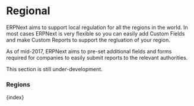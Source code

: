 <!-- add-breadcrumbs -->
# Regional

ERPNext aims to support local regulation for all the regions in the world. In most cases ERPNext is very flexible so you can easily add Custom Fields and make Custom Reports to support the regluation of your region.

As of mid-2017, ERPNext aims to pre-set additional fields and forms required for companies to easily submit reports to the relevant authorities.

This section is still under-development.

### Regions

{index}
